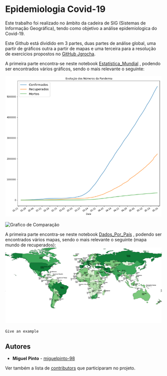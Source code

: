 # Epidemiologia Covid-19
 
 Este trabalho foi realizado no âmbito da cadeira de SIG (Sistemas de Informação Geográfica), tendo como objetivo a análise epidemiologica do Covid-19.

Este Github está dividido em 3 partes, duas partes de análise global, uma partir de  gráficos outra a partir de mapas e uma terceira para a resolução de exercicios propostos no  [GitHub Jgrocha](https://github.com/jgrocha/covid-pt/tree/master/Jupyter).

A primeira parte encontra-se neste notebook [Estatística_Mundial](https://github.com/miguelpinto-98/Epidemiologia/blob/master/Estatística_Mundial.ipynb) , podendo ser encontrados vários gráficos, sendo o mais relevante o seguinte:

![Grafico de Comparação](figuras/EVpandemia.png)

![Grafico de Comparação](figuras/pie.png)


A primeira parte encontra-se neste notebook [Dados_Por_País](https://github.com/miguelpinto-98/Epidemiologia/blob/master/Dados_Por_País.ipynb) , podendo ser encontrados vários mapas, sendo o mais relevante o seguinte (mapa mundo de recuperados):
![Mapa Mundo Recuperados](figuras/Mundo_Recuperados.png)

```
Give an example
```


## Autores

* **Miguel Pinto**  - [miguelpinto-98](https://github.com/miguelpinto-98)

Ver também a lista de  [contributors](https://github.com/miguelpinto-98/Epidemiologia/contributors) que participaram no projeto.
